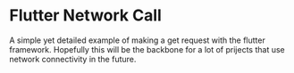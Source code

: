 # Flutter Network Call

A simple yet detailed example of making a get request with the flutter framework. 
Hopefully this will be the backbone for a lot of prijects that use network connectivity in the future.
